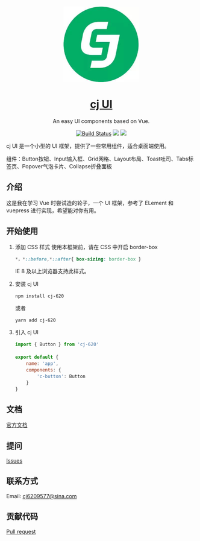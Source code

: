 <p align="center">
  <a href="https://cj620.github.io/cj-ui/">
    <img width="200" src="./img/cj.jpg">
  </a>
</p>

<h1 align="center">
  <a href="https://cj620.github.io/cj-ui/">cj UI</a>
</h1>

<div align="center">

An easy UI components based on Vue.

[![Build Status](https://travis-ci.org/cj620/cj-ui.svg?branch=master)](https://travis-ci.org/cj620/cj-ui)
![](https://img.shields.io/badge/language-JavaScript-yellow.svg)
![](https://img.shields.io/badge/license-MIT-000000.svg)
</div>

cj UI 是一个小型的 UI 框架，提供了一些常用组件，适合桌面端使用。

组件：Button按钮、Input输入框、Grid网格、Layout布局、Toast吐司、Tabs标签页、Popover气泡卡片、Collapse折叠面板

## 介绍

这是我在学习 Vue 时尝试造的轮子，一个 UI 框架，参考了 ELement 和 vuepress 进行实现，希望能对你有用。

## 开始使用

1. 添加 CSS 样式
    使用本框架前，请在 CSS 中开启 border-box
    ```css
    *，*::before,*::after{ box-sizing: border-box }
    ```
    IE 8 及以上浏览器支持此样式。

2. 安装 cj UI

    ```
    npm install cj-620
    ```
    或者
    ``` 
    yarn add cj-620
    ```
3. 引入 cj UI
    ```js
    import { Button } from 'cj-620'

    export default {
        name: 'app',
        components: {
            'c-button': Button
        }
    }

## 文档

[官方文档](https:)

## 提问

[Issues](https://github.com/MajorDong/cj/issues)

## 联系方式

Email: cj6209577@sina.com

## 贡献代码

[Pull request](https://github.com/cj620/cj-ui/pulls)